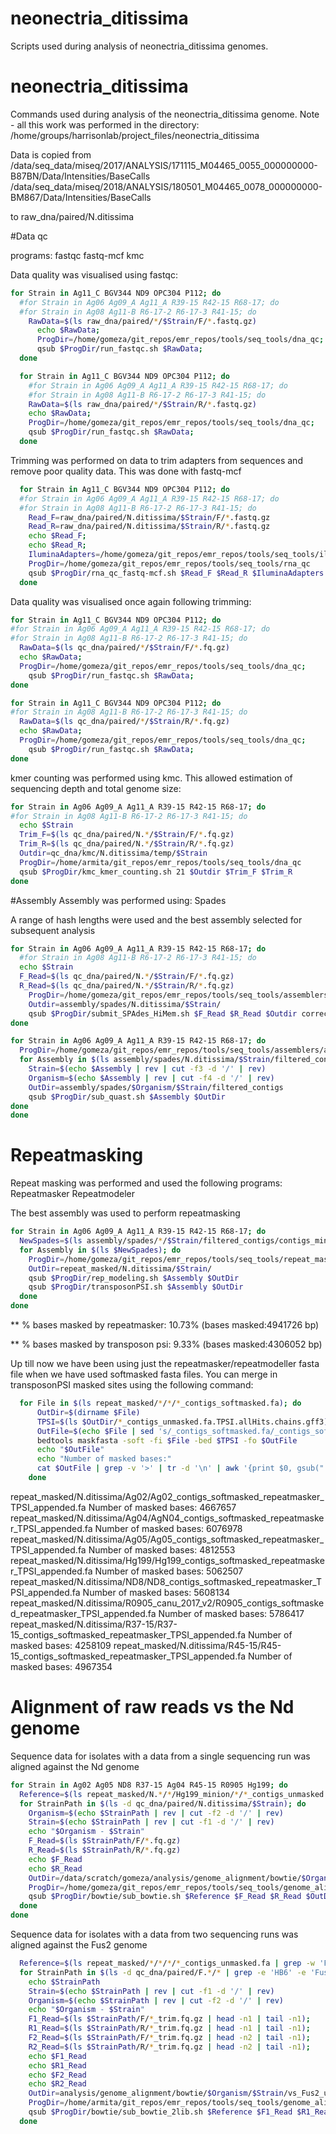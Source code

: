 # neonectria_ditissima
Scripts used during analysis of neonectria_ditissima genomes.

neonectria_ditissima
====================

Commands used during analysis of the neonectria_ditissima genome. Note - all this work was performed in the directory:
/home/groups/harrisonlab/project_files/neonectria_ditissima

Data is copied from /data/seq_data/miseq/2017/ANALYSIS/171115_M04465_0055_000000000-B87BN/Data/Intensities/BaseCalls
/data/seq_data/miseq/2018/ANALYSIS/180501_M04465_0078_000000000-BM867/Data/Intensities/BaseCalls

to raw_dna/paired/N.ditissima

#Data qc

programs: fastqc fastq-mcf kmc

Data quality was visualised using fastqc:

```bash
for Strain in Ag11_C BGV344 ND9 OPC304 P112; do
  #for Strain in Ag06 Ag09_A Ag11_A R39-15 R42-15 R68-17; do
  #for Strain in Ag08 Ag11-B R6-17-2 R6-17-3 R41-15; do
    RawData=$(ls raw_dna/paired/*/$Strain/F/*.fastq.gz)
	  echo $RawData;
	  ProgDir=/home/gomeza/git_repos/emr_repos/tools/seq_tools/dna_qc;
	  qsub $ProgDir/run_fastqc.sh $RawData;
  done

  for Strain in Ag11_C BGV344 ND9 OPC304 P112; do
    #for Strain in Ag06 Ag09_A Ag11_A R39-15 R42-15 R68-17; do
    #for Strain in Ag08 Ag11-B R6-17-2 R6-17-3 R41-15; do
    RawData=$(ls raw_dna/paired/*/$Strain/R/*.fastq.gz)
    echo $RawData;
    ProgDir=/home/gomeza/git_repos/emr_repos/tools/seq_tools/dna_qc;
    qsub $ProgDir/run_fastqc.sh $RawData;
  done
```

Trimming was performed on data to trim adapters from sequences and remove poor quality data.
This was done with fastq-mcf

```bash
  for Strain in Ag11_C BGV344 ND9 OPC304 P112; do
  #for Strain in Ag06 Ag09_A Ag11_A R39-15 R42-15 R68-17; do
  #for Strain in Ag08 Ag11-B R6-17-2 R6-17-3 R41-15; do
    Read_F=raw_dna/paired/N.ditissima/$Strain/F/*.fastq.gz
    Read_R=raw_dna/paired/N.ditissima/$Strain/R/*.fastq.gz
    echo $Read_F;
    echo $Read_R;
    IluminaAdapters=/home/gomeza/git_repos/emr_repos/tools/seq_tools/illumina_full_adapters.fa
    ProgDir=/home/gomeza/git_repos/emr_repos/tools/seq_tools/rna_qc
    qsub $ProgDir/rna_qc_fastq-mcf.sh $Read_F $Read_R $IluminaAdapters DNA
  done
```

Data quality was visualised once again following trimming:

```bash
for Strain in Ag11_C BGV344 ND9 OPC304 P112; do
#for Strain in Ag06 Ag09_A Ag11_A R39-15 R42-15 R68-17; do
#for Strain in Ag08 Ag11-B R6-17-2 R6-17-3 R41-15; do
  RawData=$(ls qc_dna/paired/*/$Strain/F/*.fq.gz)
  echo $RawData;
  ProgDir=/home/gomeza/git_repos/emr_repos/tools/seq_tools/dna_qc;
	qsub $ProgDir/run_fastqc.sh $RawData;
done

for Strain in Ag11_C BGV344 ND9 OPC304 P112; do
#for Strain in Ag08 Ag11-B R6-17-2 R6-17-3 R41-15; do
  RawData=$(ls qc_dna/paired/*/$Strain/R/*.fq.gz)
  echo $RawData;
  ProgDir=/home/gomeza/git_repos/emr_repos/tools/seq_tools/dna_qc;
	qsub $ProgDir/run_fastqc.sh $RawData;
done
```

kmer counting was performed using kmc.
This allowed estimation of sequencing depth and total genome size:

```bash
for Strain in Ag06 Ag09_A Ag11_A R39-15 R42-15 R68-17; do
#for Strain in Ag08 Ag11-B R6-17-2 R6-17-3 R41-15; do
  echo $Strain
  Trim_F=$(ls qc_dna/paired/N.*/$Strain/F/*.fq.gz)
  Trim_R=$(ls qc_dna/paired/N.*/$Strain/R/*.fq.gz)
  Outdir=qc_dna/kmc/N.ditissima/temp/$Strain
  ProgDir=/home/armita/git_repos/emr_repos/tools/seq_tools/dna_qc
  qsub $ProgDir/kmc_kmer_counting.sh 21 $Outdir $Trim_F $Trim_R
done
```

#Assembly
Assembly was performed using: Spades

A range of hash lengths were used and the best assembly selected for subsequent analysis

```bash
for Strain in Ag06 Ag09_A Ag11_A R39-15 R42-15 R68-17; do
  #for Strain in Ag08 Ag11-B R6-17-2 R6-17-3 R41-15; do
  echo $Strain
  F_Read=$(ls qc_dna/paired/N.*/$Strain/F/*.fq.gz)
  R_Read=$(ls qc_dna/paired/N.*/$Strain/R/*.fq.gz)
	ProgDir=/home/gomeza/git_repos/emr_repos/tools/seq_tools/assemblers/spades
	Outdir=assembly/spades/N.ditissima/$Strain/
	qsub $ProgDir/submit_SPAdes_HiMem.sh $F_Read $R_Read $Outdir correct
done
```

```bash
for Strain in Ag06 Ag09_A Ag11_A R39-15 R42-15 R68-17; do
  ProgDir=/home/gomeza/git_repos/emr_repos/tools/seq_tools/assemblers/assembly_qc/quast
  for Assembly in $(ls assembly/spades/N.ditissima/$Strain/filtered_contigs/contigs_min_500bp.fasta); do
    Strain=$(echo $Assembly | rev | cut -f3 -d '/' | rev)
    Organism=$(echo $Assembly | rev | cut -f4 -d '/' | rev)
    OutDir=assembly/spades/$Organism/$Strain/filtered_contigs
    qsub $ProgDir/sub_quast.sh $Assembly $OutDir
done
done
```

# Repeatmasking

Repeat masking was performed and used the following programs: Repeatmasker Repeatmodeler

The best assembly was used to perform repeatmasking

```bash
for Strain in Ag06 Ag09_A Ag11_A R39-15 R42-15 R68-17; do
  NewSpades=$(ls assembly/spades/*/$Strain/filtered_contigs/contigs_min_500bp.fasta)
  for Assembly in $(ls $NewSpades); do
    ProgDir=/home/gomeza/git_repos/emr_repos/tools/seq_tools/repeat_masking
    OutDir=repeat_masked/N.ditissima/$Strain/
    qsub $ProgDir/rep_modeling.sh $Assembly $OutDir
    qsub $ProgDir/transposonPSI.sh $Assembly $OutDir
  done
done
```

** % bases masked by repeatmasker: 10.73% (bases masked:4941726 bp)

** % bases masked by transposon psi: 9.33% (bases masked:4306052 bp)

Up till now we have been using just the repeatmasker/repeatmodeller fasta file when we have used softmasked fasta files. You can merge in transposonPSI masked sites using the following command:

```bash
  for File in $(ls repeat_masked/*/*/*_contigs_softmasked.fa); do
      OutDir=$(dirname $File)
      TPSI=$(ls $OutDir/*_contigs_unmasked.fa.TPSI.allHits.chains.gff3)
      OutFile=$(echo $File | sed 's/_contigs_softmasked.fa/_contigs_softmasked_repeatmasker_TPSI_appended.fa/g')
      bedtools maskfasta -soft -fi $File -bed $TPSI -fo $OutFile
      echo "$OutFile"
      echo "Number of masked bases:"
      cat $OutFile | grep -v '>' | tr -d '\n' | awk '{print $0, gsub("[a-z]", ".")}' | cut -f2 -d ' '
    done
```
repeat_masked/N.ditissima/Ag02/Ag02_contigs_softmasked_repeatmasker_TPSI_appended.fa
Number of masked bases:
4667657
repeat_masked/N.ditissima/Ag04/AgN04_contigs_softmasked_repeatmasker_TPSI_appended.fa
Number of masked bases:
6076978
repeat_masked/N.ditissima/Ag05/Ag05_contigs_softmasked_repeatmasker_TPSI_appended.fa
Number of masked bases:
4812553
repeat_masked/N.ditissima/Hg199/Hg199_contigs_softmasked_repeatmasker_TPSI_appended.fa
Number of masked bases:
5062507
repeat_masked/N.ditissima/ND8/ND8_contigs_softmasked_repeatmasker_TPSI_appended.fa
Number of masked bases:
5608134
repeat_masked/N.ditissima/R0905_canu_2017_v2/R0905_contigs_softmasked_repeatmasker_TPSI_appended.fa
Number of masked bases:
5786417
repeat_masked/N.ditissima/R37-15/R37-15_contigs_softmasked_repeatmasker_TPSI_appended.fa
Number of masked bases:
4258109
repeat_masked/N.ditissima/R45-15/R45-15_contigs_softmasked_repeatmasker_TPSI_appended.fa
Number of masked bases:
4967354

# Alignment of raw reads vs the Nd genome

Sequence data for isolates with a data from a single sequencing run was aligned against the Nd genome

```bash
for Strain in Ag02 Ag05 ND8 R37-15 Ag04 R45-15 R0905 Hg199; do
  Reference=$(ls repeat_masked/N.*/*/Hg199_minion/*/*_contigs_unmasked.fa)
  for StrainPath in $(ls -d qc_dna/paired/N.ditissima/$Strain); do
    Organism=$(echo $StrainPath | rev | cut -f2 -d '/' | rev)
    Strain=$(echo $StrainPath | rev | cut -f1 -d '/' | rev)
    echo "$Organism - $Strain"
    F_Read=$(ls $StrainPath/F/*.fq.gz)
    R_Read=$(ls $StrainPath/R/*.fq.gz)
    echo $F_Read
    echo $R_Read
    OutDir=/data/scratch/gomeza/analysis/genome_alignment/bowtie/$Organism/$Strain/
    ProgDir=/home/gomeza/git_repos/emr_repos/tools/seq_tools/genome_alignment
    qsub $ProgDir/bowtie/sub_bowtie.sh $Reference $F_Read $R_Read $OutDir $Strain
  done
done
```
Sequence data for isolates with a data from two sequencing runs was aligned against the Fus2 genome

```bash
  Reference=$(ls repeat_masked/*/*/*/*_contigs_unmasked.fa | grep -w 'Fus2_canu_new')
  for StrainPath in $(ls -d qc_dna/paired/F.*/* | grep -e 'HB6' -e 'Fus2'); do
    echo $StrainPath
    Strain=$(echo $StrainPath | rev | cut -f1 -d '/' | rev)
    Organism=$(echo $StrainPath | rev | cut -f2 -d '/' | rev)
    echo "$Organism - $Strain"
    F1_Read=$(ls $StrainPath/F/*_trim.fq.gz | head -n1 | tail -n1);
    R1_Read=$(ls $StrainPath/R/*_trim.fq.gz | head -n1 | tail -n1);
    F2_Read=$(ls $StrainPath/F/*_trim.fq.gz | head -n2 | tail -n1);
    R2_Read=$(ls $StrainPath/R/*_trim.fq.gz | head -n2 | tail -n1);
    echo $F1_Read
    echo $R1_Read
    echo $F2_Read
    echo $R2_Read
    OutDir=analysis/genome_alignment/bowtie/$Organism/$Strain/vs_Fus2_unmasked
    ProgDir=/home/armita/git_repos/emr_repos/tools/seq_tools/genome_alignment
    qsub $ProgDir/bowtie/sub_bowtie_2lib.sh $Reference $F1_Read $R1_Read $F2_Read $R2_Read $OutDir $Strain
  done
```
